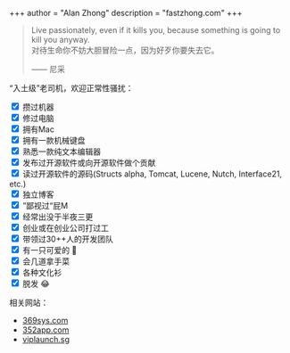 +++
author = "Alan Zhong"
description = "fastzhong.com"
+++

> Live passionately, even if it kills you, because something is going to kill you anyway.  
> 对待生命你不妨大胆冒险一点，因为好歹你要失去它。
>
> —— 尼采

“入土级”老司机，欢迎正常性骚扰： <a href="https://twitter.com/fastzhong" target="_blank" rel="noopener"><i class="fab fa-twitter" aria-hidden="true"></i></a>&nbsp;&nbsp;&nbsp;<a href="https://sg.linkedin.com/in/zhonglun" target="_blank" rel="noopener"><i class="fab fa-linkedin" aria-hidden="true"></i></a>&nbsp;&nbsp;&nbsp;<a 
href="https://github.com/fastzhong" target="_blank" rel="noopener"><i class="fab fa-github" aria-hidden="true"></i></a>

<form action="">
  <input type="checkbox" checked="checked"> 攒过机器<br>
  <input type="checkbox" checked="checked"> 修过电脑<br>
  <input type="checkbox" checked="checked"> 拥有Mac<br>
  <input type="checkbox" checked="checked"> 拥有一款机械键盘<br>
  <input type="checkbox" checked="checked"> 熟悉一款纯文本编辑器<br>
  <input type="checkbox" checked="checked"> 发布过开源软件或向开源软件做个贡献<br>
  <input type="checkbox" checked="checked"> 读过开源软件的源码(Structs alpha, Tomcat, Lucene, Nutch, Interface21, etc.)<br>
  <input type="checkbox" checked="checked"> 独立博客<br>
  <input type="checkbox" checked="checked"> ”鄙视过“屁M<br>
  <input type="checkbox" checked="checked"> 经常出没于半夜三更<br>
  <input type="checkbox" checked="checked"> 创业或在创业公司打过工<br>
  <input type="checkbox" checked="checked"> 带领过30++人的开发团队<br>
  <input type="checkbox" checked="checked"> 有一只可爱的 🐶<br>
  <input type="checkbox" checked="checked"> 会几道拿手菜<br>
  <input type="checkbox" checked="checked"> 各种文化衫<br>
  <input type="checkbox" checked="checked"> 脱发 😂<br>
</form>

相关网站：

-   [369sys.com](https://369sys.com)
-   [352app.com](https://352app.com)
-   [viplaunch.sg](https://viplaunch.sg)
